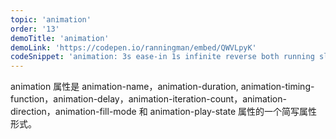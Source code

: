 ```yaml
---
topic: 'animation'
order: '13'
demoTitle: 'animation'
demoLink: 'https://codepen.io/ranningman/embed/QWVLpyK'
codeSnippet: 'animation: 3s ease-in 1s infinite reverse both running slidein;'
---
```


animation 属性是 animation-name，animation-duration, animation-timing-function，animation-delay，animation-iteration-count，animation-direction，animation-fill-mode 和 animation-play-state 属性的一个简写属性形式。
